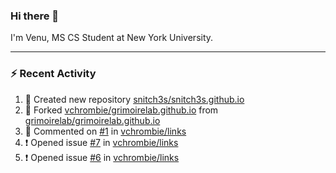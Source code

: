 ### Hi there 👋

I'm Venu, MS CS Student at New York University.

---

### :zap: Recent Activity

<!--RECENT_ACTIVITY:start-->
1. 📔 Created new repository [snitch3s/snitch3s.github.io](https://github.com/snitch3s/snitch3s.github.io)
2. 🔱 Forked [vchrombie/grimoirelab.github.io](https://github.com/vchrombie/grimoirelab.github.io) from [grimoirelab/grimoirelab.github.io](https://github.com/grimoirelab/grimoirelab.github.io)
3. 💬 Commented on [#1](https://github.com/vchrombie/links/issues/1#issuecomment-1354096039) in [vchrombie/links](https://github.com/vchrombie/links)
4. ❗️ Opened issue [#7](https://github.com/vchrombie/links/issues/7) in [vchrombie/links](https://github.com/vchrombie/links)
5. ❗️ Opened issue [#6](https://github.com/vchrombie/links/issues/6) in [vchrombie/links](https://github.com/vchrombie/links)
<!--RECENT_ACTIVITY:end-->

<!--
**vchrombie/vchrombie** is a ✨ _special_ ✨ repository because its `README.md` (this file) appears on your GitHub profile.

Here are some ideas to get you started:

- 🔭 I’m currently working on ...
- 🌱 I’m currently learning ...
- 👯 I’m looking to collaborate on ...
- 🤔 I’m looking for help with ...
- 💬 Ask me about ...
- 📫 How to reach me: ...
- 😄 Pronouns: ...
- ⚡ Fun fact: ...
-->
